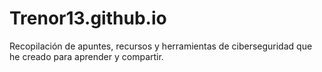 # Trenor13.github.io
Recopilación de apuntes, recursos y herramientas de ciberseguridad que he creado para aprender y compartir.
